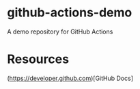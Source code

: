 # github-actions-demo
A demo repository for GitHub Actions

# Resources
(https://developer.github.com)[GitHub Docs]
